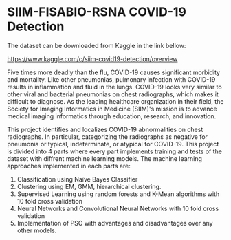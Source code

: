 #                                               SIIM-FISABIO-RSNA COVID-19 Detection

The dataset can be downloaded from Kaggle in the link bellow:

https://www.kaggle.com/c/siim-covid19-detection/overview


Five times more deadly than the flu, COVID-19 causes significant morbidity and mortality. Like other pneumonias, pulmonary infection with COVID-19 results in inflammation and fluid in the lungs. COVID-19 looks very similar to other viral and bacterial pneumonias on chest radiographs, which makes it difficult to diagnose. 
As the leading healthcare organization in their field, the Society for Imaging Informatics in Medicine (SIIM)'s mission is to advance medical imaging informatics through education, research, and innovation. 


This project identifies and localizes COVID-19 abnormalities on chest radiographs. In particular, categorizing the radiographs as negative for pneumonia or typical, indeterminate, or atypical for COVID-19. This project is divided into 4 parts where every part implements training and tests of the dataset with diffrent machine learning models. The machine learning approaches implemented in each parts are:

1. Classification using Naïve Bayes Classifier 
2. Clustering using  EM, GMM, hierarchical clustering.
3. Supervised Learning using random forests and K-Mean algorithms with 10 fold cross validation
4. Neural Networks and Convolutional Neural Networks with 10 fold cross validation 
5. Implementation of PSO with advantages and disadvantages over any other models. 




